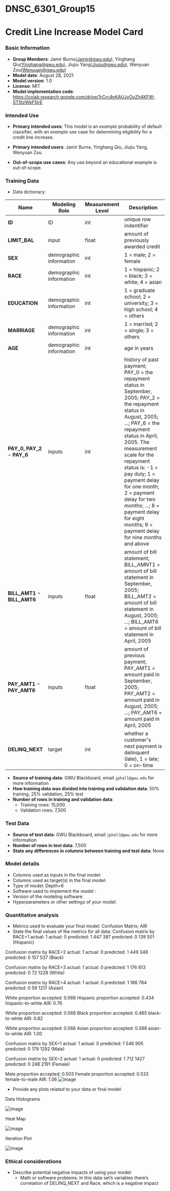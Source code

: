 # DNSC_6301_Group15
# Credit Line Increase Model Card

### Basic Information

* **Group Members**: Jamir Burns(Jamir@gwu.edu), Yinghang Qiu(Yinghang@gwu.edu), Jiujiu Yang(Jiujiu@gwu.edu), Wenyuan Zou(Wenyuan@gwu.edu)
* **Model date**: August 28, 2021
* **Model version**: 1.0
* **License**: MIT
* **Model implementation code**:  https://colab.research.google.com/drive/1rCrc4nKAUJvOyZh4KFW-ST5tzWkF5lrE


### Intended Use
* **Primary intended uses**: This model is an *example* probability of default classifier, with an *example* use case for determining eligibility for a credit line increase.
* **Primary intended users**: Jamir Burns, Yinghang Qiu, Jiujiu Yang, Wenyuan Zou

* **Out-of-scope use cases**: Any use beyond an educational example is out-of-scope.

### Training Data

* Data dictionary: 

| Name | Modeling Role | Measurement Level| Description|
| ---- | ------------- | ---------------- | ---------- |
|**ID**| ID | int | unique row indentifier |
| **LIMIT_BAL** | input | float | amount of previously awarded credit |
| **SEX** | demographic information | int | 1 = male; 2 = female
| **RACE** | demographic information | int | 1 = hispanic; 2 = black; 3 = white; 4 = asian |
| **EDUCATION** | demographic information | int | 1 = graduate school; 2 = university; 3 = high school; 4 = others |
| **MARRIAGE** | demographic information | int | 1 = married; 2 = single; 3 = others |
| **AGE** | demographic information | int | age in years |
| **PAY_0, PAY_2 - PAY_6** | inputs | int | history of past payment; PAY_0 = the repayment status in September, 2005; PAY_2 = the repayment status in August, 2005; ...; PAY_6 = the repayment status in April, 2005. The measurement scale for the repayment status is: -1 = pay duly; 1 = payment delay for one month; 2 = payment delay for two months; ...; 8 = payment delay for eight months; 9 = payment delay for nine months and above |
| **BILL_AMT1 - BILL_AMT6** | inputs | float | amount of bill statement; BILL_AMNT1 = amount of bill statement in September, 2005; BILL_AMT2 = amount of bill statement in August, 2005; ...; BILL_AMT6 = amount of bill statement in April, 2005 |
| **PAY_AMT1 - PAY_AMT6** | inputs | float | amount of previous payment; PAY_AMT1 = amount paid in September, 2005; PAY_AMT2 = amount paid in August, 2005; ...; PAY_AMT6 = amount paid in April, 2005 |
| **DELINQ_NEXT**| target | int | whether a customer's next payment is delinquent (late), 1 = late; 0 = on-time |

* **Source of training data**: GWU Blackboard, email `jphall@gwu.edu` for more information
* **How training data was divided into training and validation data**: 50% training, 25% validation, 25% test
* **Number of rows in training and validation data**:
  * Training rows: 15,000
  * Validation rows: 7,500

### Test Data
* **Source of test data**: GWU Blackboard, email `jphall@gwu.edu` for more information
* **Number of rows in test data**: 7,500
* **State any differences in columns between training and test data**: None

### Model details
* Columns used as inputs in the final model: 
* Columns used as target(s) in the final model:
* Type of model: Depth=6
* Software used to implement the model :
* Version of the modeling software:
* Hyperparameters or other settings of your model:

### Quantitative analysis
* Metrics used to evaluate your final model: Confusion Matrix; AIR
* State the final values of the metrics for all data:
Confusion matrix by RACE=1
             actual: 1 actual: 0
predicted: 1       447       387
predicted: 0       139       501
(Hispanic)

Confusion matrix by RACE=2
             actual: 1 actual: 0
predicted: 1       449       348
predicted: 0       157       537
(Black)

Confusion matrix by RACE=3
             actual: 1 actual: 0
predicted: 1       176       813
predicted: 0        72      1228
(White)

Confusion matrix by RACE=4
             actual: 1 actual: 0
predicted: 1       186       784
predicted: 0        59      1217
(Asian)

White proportion accepted: 0.568
Hispanic proportion accepted: 0.434
hispanic-to-white AIR: 0.76

White proportion accepted: 0.568
Black proportion accepted: 0.465
black-to-white AIR: 0.82

White proportion accepted: 0.568
Asian proportion accepted: 0.568
asian-to-white AIR: 1.00

Confusion matrix by SEX=1
             actual: 1 actual: 0
predicted: 1       546       905
predicted: 0       179      1292
(Male)

Confusion matrix by SEX=2
             actual: 1 actual: 0
predicted: 1       712      1427
predicted: 0       248      2191
(Female)

Male proportion accepted: 0.503
Female proportion accepted: 0.533
female-to-male AIR: 1.06
![image](https://user-images.githubusercontent.com/89756854/131276170-b156488a-918a-4a2d-8b7e-918fe31e7680.png)

* Provide any plots related to your data or final model: 

Data Histograms

![image](https://user-images.githubusercontent.com/89756854/131276416-23a77ffc-0e5b-4a06-9fdd-30e08aae0bc1.png)

Heat Map

![image](https://user-images.githubusercontent.com/89756854/131276440-49f65a56-dcb5-4f84-a3b6-f77a0264d242.png)

Iteration Plot

![image](https://user-images.githubusercontent.com/89756854/131276462-c4e7afe0-d7c2-401d-ba89-663c0f54467d.png)

### Ethical considerations
* Describe potential negative impacts of using your model: 
  * Math or software problems: In this data set’s variables there’s correlation of DELINQ_NEXT and Race, which is a negative impact



